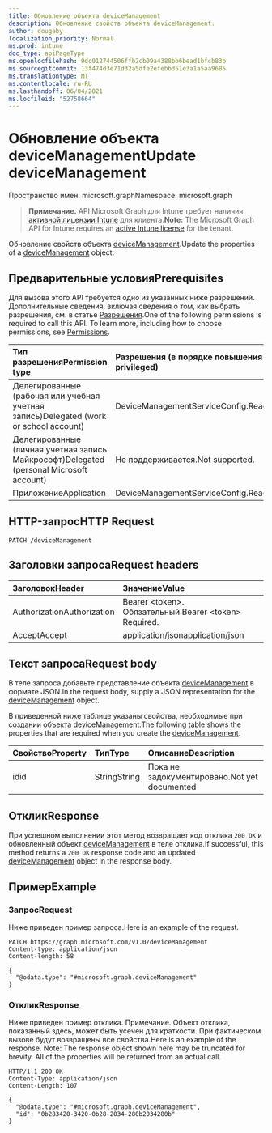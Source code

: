 ```yaml
---
title: Обновление объекта deviceManagement
description: Обновление свойств объекта deviceManagement.
author: dougeby
localization_priority: Normal
ms.prod: intune
doc_type: apiPageType
ms.openlocfilehash: 9dc012744506ffb2cb09a4388bb6bead1bfcb83b
ms.sourcegitcommit: 13f474d3e71d32a5dfe2efebb351e3a1a5aa9685
ms.translationtype: MT
ms.contentlocale: ru-RU
ms.lasthandoff: 06/04/2021
ms.locfileid: "52758664"
---
```

# <a name="update-devicemanagement"></a><span data-ttu-id="72f13-103">Обновление объекта deviceManagement</span><span class="sxs-lookup"><span data-stu-id="72f13-103">Update deviceManagement</span></span>

<span data-ttu-id="72f13-104">Пространство имен: microsoft.graph</span><span class="sxs-lookup"><span data-stu-id="72f13-104">Namespace: microsoft.graph</span></span>

> <span data-ttu-id="72f13-105">**Примечание.** API Microsoft Graph для Intune требует наличия [активной лицензии Intune](https://go.microsoft.com/fwlink/?linkid=839381) для клиента.</span><span class="sxs-lookup"><span data-stu-id="72f13-105">**Note:** The Microsoft Graph API for Intune requires an [active Intune license](https://go.microsoft.com/fwlink/?linkid=839381) for the tenant.</span></span>

<span data-ttu-id="72f13-106">Обновление свойств объекта [deviceManagement](../resources/intune-notification-devicemanagement.md).</span><span class="sxs-lookup"><span data-stu-id="72f13-106">Update the properties of a [deviceManagement](../resources/intune-notification-devicemanagement.md) object.</span></span>

## <a name="prerequisites"></a><span data-ttu-id="72f13-107">Предварительные условия</span><span class="sxs-lookup"><span data-stu-id="72f13-107">Prerequisites</span></span>
<span data-ttu-id="72f13-p101">Для вызова этого API требуется одно из указанных ниже разрешений. Дополнительные сведения, включая сведения о том, как выбрать разрешения, см. в статье [Разрешения](/graph/permissions-reference).</span><span class="sxs-lookup"><span data-stu-id="72f13-p101">One of the following permissions is required to call this API. To learn more, including how to choose permissions, see [Permissions](/graph/permissions-reference).</span></span>

|<span data-ttu-id="72f13-110">Тип разрешения</span><span class="sxs-lookup"><span data-stu-id="72f13-110">Permission type</span></span>|<span data-ttu-id="72f13-111">Разрешения (в порядке повышения привилегий)</span><span class="sxs-lookup"><span data-stu-id="72f13-111">Permissions (from least to most privileged)</span></span>|
|:---|:---|
|<span data-ttu-id="72f13-112">Делегированные (рабочая или учебная учетная запись)</span><span class="sxs-lookup"><span data-stu-id="72f13-112">Delegated (work or school account)</span></span>|<span data-ttu-id="72f13-113">DeviceManagementServiceConfig.ReadWrite.All</span><span class="sxs-lookup"><span data-stu-id="72f13-113">DeviceManagementServiceConfig.ReadWrite.All</span></span>|
|<span data-ttu-id="72f13-114">Делегированные (личная учетная запись Майкрософт)</span><span class="sxs-lookup"><span data-stu-id="72f13-114">Delegated (personal Microsoft account)</span></span>|<span data-ttu-id="72f13-115">Не поддерживается.</span><span class="sxs-lookup"><span data-stu-id="72f13-115">Not supported.</span></span>|
|<span data-ttu-id="72f13-116">Приложение</span><span class="sxs-lookup"><span data-stu-id="72f13-116">Application</span></span>|<span data-ttu-id="72f13-117">DeviceManagementServiceConfig.ReadWrite.All</span><span class="sxs-lookup"><span data-stu-id="72f13-117">DeviceManagementServiceConfig.ReadWrite.All</span></span>|

## <a name="http-request"></a><span data-ttu-id="72f13-118">HTTP-запрос</span><span class="sxs-lookup"><span data-stu-id="72f13-118">HTTP Request</span></span>
<!-- {
  "blockType": "ignored"
}
-->
``` http
PATCH /deviceManagement
```

## <a name="request-headers"></a><span data-ttu-id="72f13-119">Заголовки запроса</span><span class="sxs-lookup"><span data-stu-id="72f13-119">Request headers</span></span>
|<span data-ttu-id="72f13-120">Заголовок</span><span class="sxs-lookup"><span data-stu-id="72f13-120">Header</span></span>|<span data-ttu-id="72f13-121">Значение</span><span class="sxs-lookup"><span data-stu-id="72f13-121">Value</span></span>|
|:---|:---|
|<span data-ttu-id="72f13-122">Authorization</span><span class="sxs-lookup"><span data-stu-id="72f13-122">Authorization</span></span>|<span data-ttu-id="72f13-123">Bearer &lt;token&gt;. Обязательный.</span><span class="sxs-lookup"><span data-stu-id="72f13-123">Bearer &lt;token&gt; Required.</span></span>|
|<span data-ttu-id="72f13-124">Accept</span><span class="sxs-lookup"><span data-stu-id="72f13-124">Accept</span></span>|<span data-ttu-id="72f13-125">application/json</span><span class="sxs-lookup"><span data-stu-id="72f13-125">application/json</span></span>|

## <a name="request-body"></a><span data-ttu-id="72f13-126">Текст запроса</span><span class="sxs-lookup"><span data-stu-id="72f13-126">Request body</span></span>
<span data-ttu-id="72f13-127">В теле запроса добавьте представление объекта [deviceManagement](../resources/intune-notification-devicemanagement.md) в формате JSON.</span><span class="sxs-lookup"><span data-stu-id="72f13-127">In the request body, supply a JSON representation for the [deviceManagement](../resources/intune-notification-devicemanagement.md) object.</span></span>

<span data-ttu-id="72f13-128">В приведенной ниже таблице указаны свойства, необходимые при создании объекта [deviceManagement](../resources/intune-notification-devicemanagement.md).</span><span class="sxs-lookup"><span data-stu-id="72f13-128">The following table shows the properties that are required when you create the [deviceManagement](../resources/intune-notification-devicemanagement.md).</span></span>

|<span data-ttu-id="72f13-129">Свойство</span><span class="sxs-lookup"><span data-stu-id="72f13-129">Property</span></span>|<span data-ttu-id="72f13-130">Тип</span><span class="sxs-lookup"><span data-stu-id="72f13-130">Type</span></span>|<span data-ttu-id="72f13-131">Описание</span><span class="sxs-lookup"><span data-stu-id="72f13-131">Description</span></span>|
|:---|:---|:---|
|<span data-ttu-id="72f13-132">id</span><span class="sxs-lookup"><span data-stu-id="72f13-132">id</span></span>|<span data-ttu-id="72f13-133">String</span><span class="sxs-lookup"><span data-stu-id="72f13-133">String</span></span>|<span data-ttu-id="72f13-134">Пока не задокументировано.</span><span class="sxs-lookup"><span data-stu-id="72f13-134">Not yet documented</span></span>|



## <a name="response"></a><span data-ttu-id="72f13-135">Отклик</span><span class="sxs-lookup"><span data-stu-id="72f13-135">Response</span></span>
<span data-ttu-id="72f13-136">При успешном выполнении этот метод возвращает код отклика `200 OK` и обновленный объект [deviceManagement](../resources/intune-notification-devicemanagement.md) в теле отклика.</span><span class="sxs-lookup"><span data-stu-id="72f13-136">If successful, this method returns a `200 OK` response code and an updated [deviceManagement](../resources/intune-notification-devicemanagement.md) object in the response body.</span></span>

## <a name="example"></a><span data-ttu-id="72f13-137">Пример</span><span class="sxs-lookup"><span data-stu-id="72f13-137">Example</span></span>

### <a name="request"></a><span data-ttu-id="72f13-138">Запрос</span><span class="sxs-lookup"><span data-stu-id="72f13-138">Request</span></span>
<span data-ttu-id="72f13-139">Ниже приведен пример запроса.</span><span class="sxs-lookup"><span data-stu-id="72f13-139">Here is an example of the request.</span></span>
``` http
PATCH https://graph.microsoft.com/v1.0/deviceManagement
Content-type: application/json
Content-length: 58

{
  "@odata.type": "#microsoft.graph.deviceManagement"
}
```

### <a name="response"></a><span data-ttu-id="72f13-140">Отклик</span><span class="sxs-lookup"><span data-stu-id="72f13-140">Response</span></span>
<span data-ttu-id="72f13-p102">Ниже приведен пример отклика. Примечание. Объект отклика, показанный здесь, может быть усечен для краткости. При фактическом вызове будут возвращены все свойства.</span><span class="sxs-lookup"><span data-stu-id="72f13-p102">Here is an example of the response. Note: The response object shown here may be truncated for brevity. All of the properties will be returned from an actual call.</span></span>
``` http
HTTP/1.1 200 OK
Content-Type: application/json
Content-Length: 107

{
  "@odata.type": "#microsoft.graph.deviceManagement",
  "id": "0b283420-3420-0b28-2034-280b2034280b"
}
```





